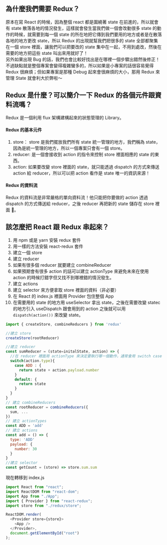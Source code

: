 ## 為什麼我們需要 Redux？

原本在寫 React 的時候，因為整個 react 都是圍繞著 state 在前進的，所以就會有 state 散落各地的情況發生，這樣就會發生當我們做一個會改動很多 state 的動作的時候，就需要到每一個 state 的所在地把它傳到我們要用的地方或者是在散落各地的地方更改 state，所以 Redux 的出現就幫我們把很多的 state 全部都聚集在一個 store 裡面，讓我們可以把要改的 state 集中在一起，不用到處改，然後在需要的地方把這些 state 叫出來用就好了！  
另外如果出現 Bug 的話，我們也會比較好找出是在哪裡一個步驟出錯然後修正！不過缺點就是整個專案會變得複雜蠻多的，所以如果是小專案的話很容易覺得 Redux 很麻煩；但如果專案是那種 Debug 起來會很麻煩的大小，那用 Redux 來管理 State 就會利大於弊啦～

## Redux 是什麼？可以簡介一下 Redux 的各個元件跟資料流嗎？

Redux 是一個利用 flux 架構建構起來的狀態管理的 Library。

#### Redux 的基本元件

1. store： store 是我們擺放我們所有 state 統一管理的地方，我們稱為 state，因為是統一管理的地方，所以一個專案只會有一個 store。
2. reducer: 是一個會接收到 action 的指令來控制 store 裡面相應的 state 的東西。
3. action: 如果要改變 store 裡面的 state，就只能透過 dispatch 的方式來傳送 action 給 reducer，所以可以把 action 看作是 state 唯一的資訊來源！

#### Redux 的資料流

Redux 的資料流是非常嚴格的單向資料流！他只能把你要做的 action 透過 dispatch 的方式傳送給 reducer，之後 reducer 再把新的 state 儲存在 store 裡面 。

## 該怎麼把 React 跟 Redux 串起來？

1. 用 npm 或是 yarn 安裝 redux 套件
2. 用一樣的方法安裝 react-redux 套件
3. 建立一個 store
4. 建立 reducer
5. 如果有很多個 reducer 就要建立 combineReducer
6. 如果預期會有很多 action 的話可以建立 actionType 來避免未來在使用 action 的時候打錯字但又找不到哪裡錯的情況發生。
7. 建立 actions
8. 建立 selector 來方便拿取 store 裡面的資料（非必要）
9. 在 React 的 index.js 裡面用 Provider 包住整個 App
10. 在需要用的 state 的地方用 useSelector 拿出 state，之後在需要改變 statec 的地方引入 useDispatch 跟會用到的 action 之後就可以用 `dispatch(action())` 來改變 state。

```javascript
import { createStore, combineReducers } from 'redux'

//建立 store
createStore(rootReducer)

//建立 reducer
const sumReducer = (state=initalState, action) => {
  //在 reducer 裡面用 actionType 來決定要執行哪一個動作，通常會用 switch case 的方法來寫，然後拿 action.payload 裡面的參數來用
  switch(action.type){
    case ADD : {
      return state + action.payload.number
    }
    default: {
      return state
    }
  }
}
// 建立 combineReducers
const rootReducer = combineReducers({
  sum, ...
})
// 建立 actionTypes
const ADD = 'add'
// 建立 actions
const add = () => {
  type: 'ADD'
  payload: {
    number: 30
  }
}
//建立 selector
const getCount = (store) => store.sum.sum
```

現在轉移到 index.js

```javascript
import React from "react";
import ReactDOM from "react-dom";
import App from "./App";
import { Provider } from "react-redux";
import store from "./redux/store";

ReactDOM.render(
  <Provider store={store}>
    <App />
  </Provider>,
  document.getElementById("root")
);
```
